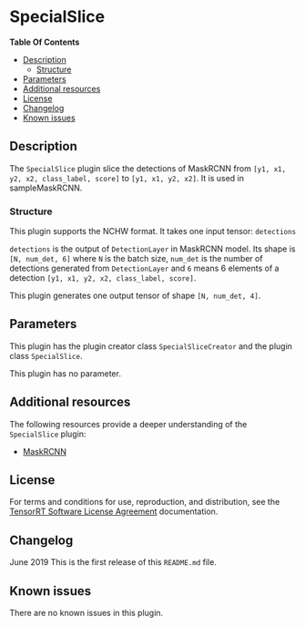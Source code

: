 # SpecialSlice 

**Table Of Contents**
- [Description](#description)
    * [Structure](#structure)
- [Parameters](#parameters)
- [Additional resources](#additional-resources)
- [License](#license)
- [Changelog](#changelog)
- [Known issues](#known-issues)

## Description

The `SpecialSlice` plugin slice the detections of MaskRCNN from `[y1, x1, y2, x2, class_label, score]` to `[y1, x1, y2, x2]`. It is used in sampleMaskRCNN.


### Structure

This plugin supports the NCHW format. It takes one input tensor: `detections` 

`detections` is the output of `DetectionLayer` in MaskRCNN model. Its shape is `[N, num_det, 6]` where `N` is the batch size, `num_det` is the number of detections generated from `DetectionLayer` and `6` means 6 elements of a detection `[y1, x1, y2, x2, class_label, score]`.

This plugin generates one output tensor of shape `[N, num_det, 4]`. 

## Parameters

This plugin has the plugin creator class `SpecialSliceCreator` and the plugin class `SpecialSlice`.

This plugin has no parameter.
  

## Additional resources

The following resources provide a deeper understanding of the `SpecialSlice` plugin:

- [MaskRCNN](https://github.com/matterport/Mask_RCNN)


## License

For terms and conditions for use, reproduction, and distribution, see the [TensorRT Software License Agreement](https://docs.nvidia.com/deeplearning/sdk/tensorrt-sla/index.html) 
documentation.


## Changelog

June 2019
This is the first release of this `README.md` file.


## Known issues

There are no known issues in this plugin.
